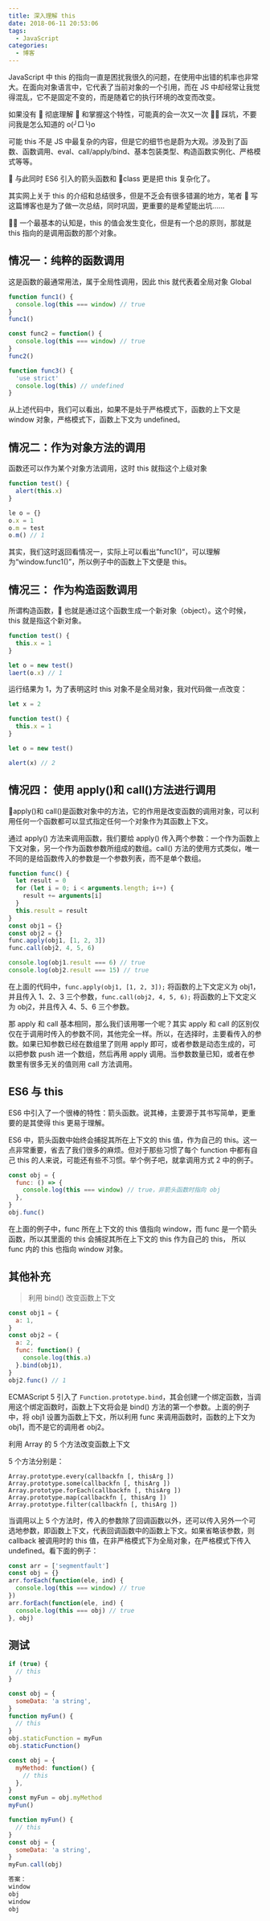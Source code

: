```yaml
---
title: 深入理解 this
date: 2018-06-11 20:53:06
tags:
  - JavaScript
categories:
  - 博客
---
```


JavaScript 中 this 的指向一直是困扰我很久的问题，在使用中出错的机率也非常大。在面向对象语言中，它代表了当前对象的一个引用，而在 JS 中却经常让我觉得混乱，它不是固定不变的，而是随着它的执行环境的改变而改变。

<!-- more -->

如果没有  彻底理解  和掌握这个特性，可能真的会一次又一次  踩坑，不要问我是怎么知道的 o(╯□╰)o

可能 this 不是 JS 中最复杂的内容，但是它的细节也是蔚为大观。涉及到了函数、函数调用、eval、call/apply/bind、基本包装类型、构造函数实例化、严格模式等等。

 与此同时 ES6 引入的箭头函数和 class 更是把 this 复杂化了。

其实网上关于 this 的介绍和总结很多，但是不乏会有很多错漏的地方，笔者  写这篇博客也是为了做一次总结，同时巩固，更重要的是希望能出坑......

 一个最基本的认知是，this 的值会发生变化，但是有一个总的原则，那就是 this 指向的是调用函数的那个对象。

## 情况一：纯粹的函数调用

这是函数的最通常用法，属于全局性调用，因此 this 就代表着全局对象 Global

```js
function func1() {
  console.log(this === window) // true
}
func1()

const func2 = function() {
  console.log(this === window) // true
}
func2()

function func3() {
  'use strict'
  console.log(this) // undefined
}
```

从上述代码中，我们可以看出，如果不是处于严格模式下，函数的上下文是 window 对象，严格模式下，函数上下文为 undefined。

## 情况二：作为对象方法的调用

函数还可以作为某个对象方法调用，这时 this 就指这个上级对象

```js
function test() {
  alert(this.x)
}

le o = {}
o.x = 1
o.m = test
o.m() // 1
```

其实，我们这时返回看情况一，实际上可以看出”func1()“，可以理解为“window.func1()”，所以例子中的函数上下文便是 this。

## 情况三： 作为构造函数调用

所谓构造函数， 也就是通过这个函数生成一个新对象（object）。这个时候，this 就是指这个新对象。

```js
function test() {
  this.x = 1
}

let o = new test()
laert(o.x) // 1
```

运行结果为 1，为了表明这时 this 对象不是全局对象，我对代码做一点改变：

```js
let x = 2

function test() {
  this.x = 1
}

let o = new test()

alert(x) // 2
```

## 情况四： 使用 apply()和 call()方法进行调用

apply()和 call()是函数对象中的方法，它的作用是改变函数的调用对象，可以利用任何一个函数都可以显式指定任何一个对象作为其函数上下文。

通过 apply() 方法来调用函数，我们要给 apply() 传入两个参数：一个作为函数上下文对象，另一个作为函数参数所组成的数组。call() 方法的使用方式类似，唯一不同的是给函数传入的参数是一个参数列表，而不是单个数组。

```js
function func() {
  let result = 0
  for (let i = 0; i < arguments.length; i++) {
    result += arguments[i]
  }
  this.result = result
}
const obj1 = {}
const obj2 = {}
func.apply(obj1, [1, 2, 3])
func.call(obj2, 4, 5, 6)

console.log(obj1.result === 6) // true
console.log(obj2.result === 15) // true
```

在上面的代码中，`func.apply(obj1, [1, 2, 3]);` 将函数的上下文定义为 obj1，并且传入 1、2、3 三个参数，`func.call(obj2, 4, 5, 6);` 将函数的上下文定义为 obj2，并且传入 4、5、6 三个参数。

那 apply 和 call 基本相同，那么我们该用哪一个呢？其实 apply 和 call 的区别仅仅在于调用时传入的参数不同，其他完全一样。所以，在选择时，主要看传入的参数。如果已知参数已经在数组里了则用 apply 即可，或者参数是动态生成的，可以把参数 push 进一个数组，然后再用 apply 调用。当参数数量已知，或者在参数里有很多无关的值则用 call 方法调用。

## ES6 与 this

ES6 中引入了一个很棒的特性：箭头函数。说其棒，主要源于其书写简单，更重要的是其使得 this 更易于理解。

ES6 中，箭头函数中始终会捕捉其所在上下文的 this 值，作为自己的 this。这一点非常重要，省去了我们很多的麻烦。但对于那些习惯了每个 function 中都有自己 this 的人来说，可能还有些不习惯。举个例子吧，就拿调用方式 2 中的例子。

```js
const obj = {
  func: () => {
    console.log(this === window) // true，非箭头函数时指向 obj
  },
}
obj.func()
```

在上面的例子中，func 所在上下文的 this 值指向 window，而 func 是一个箭头函数，所以其里面的 this 会捕捉其所在上下文的 this 作为自己的 this， 所以 func 内的 this 也指向 window 对象。

## 其他补充

> 利用 bind() 改变函数上下文

```js
const obj1 = {
  a: 1,
}
const obj2 = {
  a: 2,
  func: function() {
    console.log(this.a)
  }.bind(obj1),
}
obj2.func() // 1
```

ECMAScript 5 引入了 `Function.prototype.bind`，其会创建一个绑定函数，当调用这个绑定函数时，函数上下文将会是 bind() 方法的第一个参数。上面的例子中，将 obj1 设置为函数上下文，所以利用 func 来调用函数时，函数的上下文为 obj1，而不是它的调用者 obj2。

利用 Array 的 5 个方法改变函数上下文

5 个方法分别是：

`Array.prototype.every(callbackfn [, thisArg ])`
`Array.prototype.some(callbackfn [, thisArg ])`
`Array.prototype.forEach(callbackfn [, thisArg ])`
`Array.prototype.map(callbackfn [, thisArg ])`
`Array.prototype.filter(callbackfn [, thisArg ])`

当调用以上 5 个方法时，传入的参数除了回调函数以外，还可以传入另外一个可选地参数，即函数上下文，代表回调函数中的函数上下文。如果省略该参数，则 callback 被调用时的 this 值，在非严格模式下为全局对象，在严格模式下传入 undefined。看下面的例子：

```js
const arr = ['segmentfault']
const obj = {}
arr.forEach(function(ele, ind) {
  console.log(this === window) // true
})
arr.forEach(function(ele, ind) {
  console.log(this === obj) // true
}, obj)
```

## 测试

```js
if (true) {
  // this
}
```

```js
const obj = {
  someData: 'a string',
}
function myFun() {
  // this
}
obj.staticFunction = myFun
obj.staticFunction()
```

```js
const obj = {
  myMethod: function() {
    // this
  },
}
const myFun = obj.myMethod
myFun()
```

```js
function myFun() {
  // this
}
const obj = {
  someData: 'a string',
}
myFun.call(obj)
```

```bash
答案：
window
obj
window
obj
```
